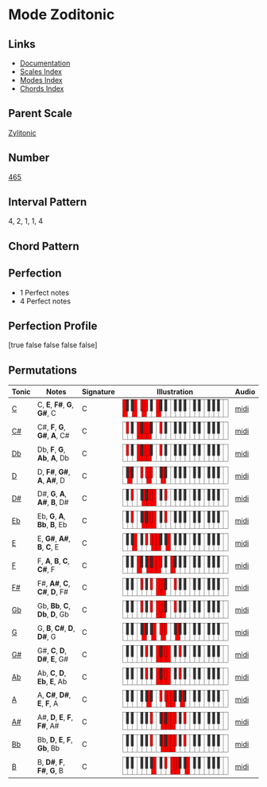 # Mode Zoditonic

## Links

- [Documentation](index.md)
- [Scales Index](Scales.md)
- [Modes Index](Modes.md)
- [Chords Index](Chords.md)

## Parent Scale

[Zylitonic](ScaleZylitonic.md)

## Number

[465](https://ianring.com/musictheory/scales/465)

## Interval Pattern

4, 2, 1, 1, 4

## Chord Pattern



## Perfection

- 1 Perfect notes
- 4 Perfect notes

## Perfection Profile

[true false false false false]

## Permutations

| Tonic | Notes | Signature | Illustration | Audio |
|-------|-------|-----------|--------------|-------|
| [C](ModeCNaturalZoditonic.md) | C, **E**, **F#**, **G**, **G#**, C | C | ![CNaturalZoditonic](ModeCNaturalZoditonic.png) | [midi](https://github.com/edipermadi/music/blob/main/docs/ModeCNaturalZoditonic.mid?raw=true) |
| [C#](ModeCSharpZoditonic.md) | C#, **F**, **G**, **G#**, **A**, C# | C | ![CSharpZoditonic](ModeCSharpZoditonic.png) | [midi](https://github.com/edipermadi/music/blob/main/docs/ModeCSharpZoditonic.mid?raw=true) |
| [Db](ModeDFlatZoditonic.md) | Db, **F**, **G**, **Ab**, **A**, Db | C | ![DFlatZoditonic](ModeDFlatZoditonic.png) | [midi](https://github.com/edipermadi/music/blob/main/docs/ModeDFlatZoditonic.mid?raw=true) |
| [D](ModeDNaturalZoditonic.md) | D, **F#**, **G#**, **A**, **A#**, D | C | ![DNaturalZoditonic](ModeDNaturalZoditonic.png) | [midi](https://github.com/edipermadi/music/blob/main/docs/ModeDNaturalZoditonic.mid?raw=true) |
| [D#](ModeDSharpZoditonic.md) | D#, **G**, **A**, **A#**, **B**, D# | C | ![DSharpZoditonic](ModeDSharpZoditonic.png) | [midi](https://github.com/edipermadi/music/blob/main/docs/ModeDSharpZoditonic.mid?raw=true) |
| [Eb](ModeEFlatZoditonic.md) | Eb, **G**, **A**, **Bb**, **B**, Eb | C | ![EFlatZoditonic](ModeEFlatZoditonic.png) | [midi](https://github.com/edipermadi/music/blob/main/docs/ModeEFlatZoditonic.mid?raw=true) |
| [E](ModeENaturalZoditonic.md) | E, **G#**, **A#**, **B**, **C**, E | C | ![ENaturalZoditonic](ModeENaturalZoditonic.png) | [midi](https://github.com/edipermadi/music/blob/main/docs/ModeENaturalZoditonic.mid?raw=true) |
| [F](ModeFNaturalZoditonic.md) | F, **A**, **B**, **C**, **C#**, F | C | ![FNaturalZoditonic](ModeFNaturalZoditonic.png) | [midi](https://github.com/edipermadi/music/blob/main/docs/ModeFNaturalZoditonic.mid?raw=true) |
| [F#](ModeFSharpZoditonic.md) | F#, **A#**, **C**, **C#**, **D**, F# | C | ![FSharpZoditonic](ModeFSharpZoditonic.png) | [midi](https://github.com/edipermadi/music/blob/main/docs/ModeFSharpZoditonic.mid?raw=true) |
| [Gb](ModeGFlatZoditonic.md) | Gb, **Bb**, **C**, **Db**, **D**, Gb | C | ![GFlatZoditonic](ModeGFlatZoditonic.png) | [midi](https://github.com/edipermadi/music/blob/main/docs/ModeGFlatZoditonic.mid?raw=true) |
| [G](ModeGNaturalZoditonic.md) | G, **B**, **C#**, **D**, **D#**, G | C | ![GNaturalZoditonic](ModeGNaturalZoditonic.png) | [midi](https://github.com/edipermadi/music/blob/main/docs/ModeGNaturalZoditonic.mid?raw=true) |
| [G#](ModeGSharpZoditonic.md) | G#, **C**, **D**, **D#**, **E**, G# | C | ![GSharpZoditonic](ModeGSharpZoditonic.png) | [midi](https://github.com/edipermadi/music/blob/main/docs/ModeGSharpZoditonic.mid?raw=true) |
| [Ab](ModeAFlatZoditonic.md) | Ab, **C**, **D**, **Eb**, **E**, Ab | C | ![AFlatZoditonic](ModeAFlatZoditonic.png) | [midi](https://github.com/edipermadi/music/blob/main/docs/ModeAFlatZoditonic.mid?raw=true) |
| [A](ModeANaturalZoditonic.md) | A, **C#**, **D#**, **E**, **F**, A | C | ![ANaturalZoditonic](ModeANaturalZoditonic.png) | [midi](https://github.com/edipermadi/music/blob/main/docs/ModeANaturalZoditonic.mid?raw=true) |
| [A#](ModeASharpZoditonic.md) | A#, **D**, **E**, **F**, **F#**, A# | C | ![ASharpZoditonic](ModeASharpZoditonic.png) | [midi](https://github.com/edipermadi/music/blob/main/docs/ModeASharpZoditonic.mid?raw=true) |
| [Bb](ModeBFlatZoditonic.md) | Bb, **D**, **E**, **F**, **Gb**, Bb | C | ![BFlatZoditonic](ModeBFlatZoditonic.png) | [midi](https://github.com/edipermadi/music/blob/main/docs/ModeBFlatZoditonic.mid?raw=true) |
| [B](ModeBNaturalZoditonic.md) | B, **D#**, **F**, **F#**, **G**, B | C | ![BNaturalZoditonic](ModeBNaturalZoditonic.png) | [midi](https://github.com/edipermadi/music/blob/main/docs/ModeBNaturalZoditonic.mid?raw=true) |
